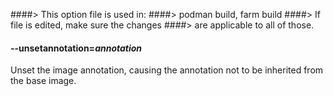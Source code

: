####> This option file is used in:
####>   podman build, farm build
####> If file is edited, make sure the changes
####> are applicable to all of those.
#### **--unsetannotation**=*annotation*

Unset the image annotation, causing the annotation not to be inherited from the base image.
